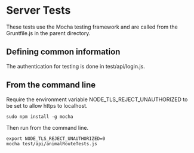# Server Tests

These tests use the Mocha testing framework and are called from the Gruntfile.js in the parent directory.


## Defining common information

The authentication for testing is done in test/api/login.js.


## From the command line

Require the environment variable NODE_TLS_REJECT_UNAUTHORIZED to be set to allow https to 
localhost.

    sudo npm install -g mocha

Then run from the command line. 

    export NODE_TLS_REJECT_UNAUTHORIZED=0
    mocha test/api/animalRouteTests.js

